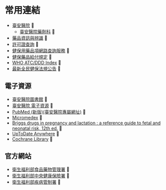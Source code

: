 # 常用連結

* [臺安醫院](https://www.tahsda.org.tw/m/) 🏥 
  * [臺安醫院藥劑科](https://www.tahsda.org.tw/departments/?Dept=%E8%97%A5%E5%8A%91%E7%A7%91) 🏥 
* [藥品資訊與辨識](https://www.tahsda.org.tw/drugs/) 🔎 
* [許可證查詢](https://info.fda.gov.tw/MLMS/H0001.aspx) 🔎
* [健保用藥品項網路查詢服務](https://www.nhi.gov.tw/QueryN_New/QueryN/Query1) 🔎
* [健保藥品給付規定](https://www.nhi.gov.tw/Content_List.aspx?n=E70D4F1BD029DC37&topn=5FE8C9FEAE863B46) 📑 
* [WHO ATC/DDD Index](https://www.whocc.no/atc_ddd_index/) 🔎 
* [最新全民健保法規公告](https://www.nhi.gov.tw/Law_total.aspx?n=5597495EEC8219A1&sms=D6D5367550F18590&topn=5F7F45739FF3DD4D) 📑 


## 電子資源

* [臺安醫院圖書館](https://www.tahsda.org.tw/research/main.php?mode=category&categoryID=38) 🏥 
* [臺安醫院 電子資源](https://erm.tahsda.org.tw/login)  🏥 
* [PubMed (新版)(臺安醫院專屬網址)](https://pubmed.ncbi.nlm.nih.gov/?otool=itwtahlib) 🔎 
* [Micromedex](https://www.micromedexsolutions.com/micromedex2/librarian) 💊 
* [Briggs drugs in pregnancy and lactation : a reference guide to fetal and neonatal risk, 12th ed.](https://wolterskluwer.vitalsource.com/reader/books/9781975162405/epubcfi/6/2[%3Bvnd.vst.idref%3Dcover]!/4/2/2/2%4091:40) 💊 
* [UpToDate Anywhere](https://www.uptodate.com/contents/search) 🔎 
* [Cochrane Library](http://www.thecochranelibrary.com/) 🔎 


## 官方網站

* [衛生福利部食品藥物管理署](https://www.fda.gov.tw/TC/index.aspx) 🏥 
* [衛生福利部中央健康保險署](https://www.nhi.gov.tw/) 🏥 
* [衛生福利部疾病管制署](https://www.cdc.gov.tw/) 🏥 